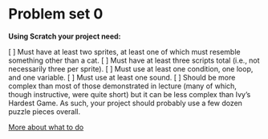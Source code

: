# Problem set 0

**Using Scratch your project need:**

[ ] Must have at least two sprites, at least one of which must resemble something other than a cat.
[ ] Must have at least three scripts total (i.e., not necessarily three per sprite).
[ ] Must use at least one condition, one loop, and one variable.
[ ] Must use at least one sound.
[ ] Should be more complex than most of those demonstrated in lecture (many of which, though instructive, were quite short) but it can be less complex than Ivy’s Hardest Game. As such, your project should probably use a few dozen puzzle pieces overall.

[More about what to do](https://cs50.harvard.edu/x/2020/psets/0/scratch/)
